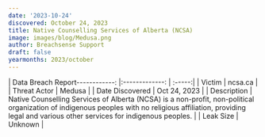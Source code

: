 ```yaml
---
date: '2023-10-24'
discovered: October 24, 2023
title: Native Counselling Services of Alberta (NCSA)
image: images/blog/Medusa.png
author: Breachsense Support
draft: false
yearmonths: 2023/october
---
```


| Data Breach Report------------:     |:-------------:    | :-----:|
| Victim      | ncsa.ca      | 
| Threat Actor      | Medusa      | 
| Date Discovered      | Oct 24, 2023      | 
| Description      | Native Counselling Services of Alberta (NCSA) is a non-profit, non-political organization of indigenous peoples with no religious affiliation, providing legal and various other services for indigenous peoples.      | 
| Leak Size      | Unknown      | 

